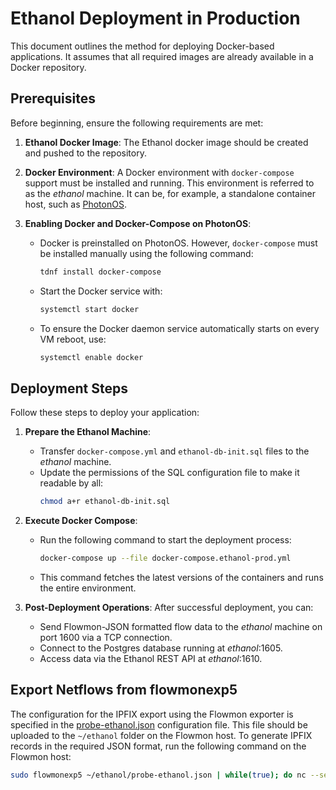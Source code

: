 # Ethanol Deployment in Production

This document outlines the method for deploying Docker-based applications. It assumes that all required images are already available in a Docker repository.

## Prerequisites

Before beginning, ensure the following requirements are met:

1. **Ethanol Docker Image**: The Ethanol docker image should be created and pushed to the repository.

2. **Docker Environment**: A Docker environment with `docker-compose` support must be installed and running. This environment is referred to as the *ethanol* machine. It can be, for example, a standalone container host, such as [PhotonOS](https://vmware.github.io/photon/).

3. **Enabling Docker and Docker-Compose on PhotonOS**:
   - Docker is preinstalled on PhotonOS. However, `docker-compose` must be installed manually using the following command:  
     ```bash
     tdnf install docker-compose
     ```
   - Start the Docker service with:
     ```bash
     systemctl start docker
     ```
   - To ensure the Docker daemon service automatically starts on every VM reboot, use:
     ```bash
     systemctl enable docker
     ```

## Deployment Steps

Follow these steps to deploy your application:

1. **Prepare the Ethanol Machine**:
   - Transfer `docker-compose.yml` and `ethanol-db-init.sql` files to the *ethanol* machine.
   - Update the permissions of the SQL configuration file to make it readable by all:
     ```bash
     chmod a+r ethanol-db-init.sql
     ```

2. **Execute Docker Compose**:
   - Run the following command to start the deployment process:
     ```bash
     docker-compose up --file docker-compose.ethanol-prod.yml
     ```
   - This command fetches the latest versions of the containers and runs the entire environment.

3. **Post-Deployment Operations**:
   After successful deployment, you can:
   - Send Flowmon-JSON formatted flow data to the *ethanol* machine on port 1600 via a TCP connection.
   - Connect to the Postgres database running at *ethanol*:1605.
   - Access data via the Ethanol REST API at *ethanol*:1610.

## Export Netflows from flowmonexp5

The configuration for the IPFIX export using the Flowmon exporter is specified in the [probe-ethanol.json](probe-ethanol.json) configuration file.
This file should be uploaded to the `~/ethanol` folder on the Flowmon host. To generate IPFIX records in the required JSON format, run the following command on the Flowmon host:

```bash
sudo flowmonexp5 ~/ethanol/probe-ethanol.json | while(true); do nc --send-only IP-OF-ETHANOL-DOCKER-HOST 1600; sleep 5; done
```